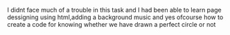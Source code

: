 I didnt face much of a trouble in this task and I had been able to learn page dessigning using html,adding a background music and yes ofcourse how to create a code for knowing whether we have drawn a perfect circle or not
